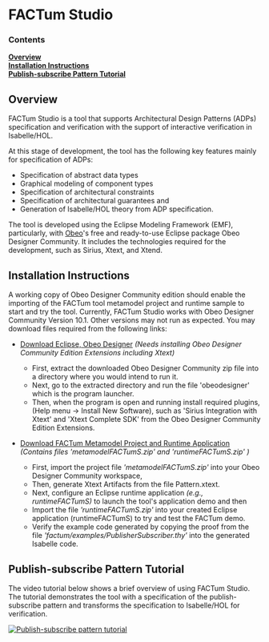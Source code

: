 # FACTum Studio
[//]: # (Architectural Design Constraints Specification and Verification)

### Contents
**[Overview](#overview)**<br>
**[Installation Instructions](#installation-instructions)**<br>
**[Publish-subscribe Pattern Tutorial](#publish-subscribe-pattern-tutorial)**<br>

## Overview 

FACTum Studio is a tool that supports Architectural Design Patterns (ADPs) specification and verification with the support of interactive verification in Isabelle/HOL.

At this stage of development, the tool has the following key features mainly for specification of ADPs:
* Specification of abstract data types
* Graphical modeling of component types
* Specification of architectural constraints 
* Specification of architectural guarantees and
* Generation of Isabelle/HOL theory from ADP specification.

The tool is developed using the Eclipse Modeling Framework (EMF), particularly, with [Obeo](https://www.obeo.fr/en/)'s free and ready-to-use Eclipse package Obeo Designer Community. It includes the technologies required for the development, such as Sirius, Xtext, and Xtend.

## Installation Instructions

A working copy of Obeo Designer Community edition should enable the importing of the FACTum tool metamodel project and runtime sample to start and try the tool. Currently, FACTum Studio works with Obeo Designer Community Version 10.1. Other versions may not run as expected. You may download files required from the following links:

* [Download Eclipse, Obeo Designer](https://www.obeodesigner.com/en/download) *(Needs installing Obeo Designer Community Edition Extensions including Xtext)*

  * First, extract the downloaded Obeo Designer Community zip file into a directory where you would intend to run it.
  * Next, go to the extracted directory and run the file 'obeodesigner' which is the program launcher. 
  * Then, when the program is open and running install required plugins, (Help menu -> Install New Software), such as 'Sirius Integration with Xtext' and 'Xtext Complete SDK' from the Obeo Designer Community Edition Extensions.

* [Download FACTum Metamodel Project and Runtime Application](https://goo.gl/fgZN2Y) *(Contains files 'metamodelFACTumS.zip' and 'runtimeFACTumS.zip' )*
  * First, import the project file *'metamodelFACTumS.zip'* into your Obeo Designer Community workspace, 
  * Then, generate Xtext Artifacts from the file Pattern.xtext. 
  * Next, configure an Eclipse runtime application *(e.g., runtimeFACTumS)* to launch the tool's application demo and then
  * Import the file *'runtimeFACTumS.zip'* into your created Eclipse application (runtimeFACTumS) to try and test the FACTum demo.
  * Verify the example code generated by copying the proof from the file *'factum/examples/PublisherSubscriber.thy'* into the generated Isabelle code.
  
## Publish-subscribe Pattern Tutorial

The video tutorial below shows a brief overview of using FACTum Studio. The tutorial demonstrates the tool with a specification of the publish-subscribe pattern and transforms the specification to Isabelle/HOL for verification.

[![Publish-subscribe pattern tutorial](https://img.youtube.com/vi/oN74qLb66xs/mqdefault.jpg)](http://www.youtube.com/watch?v=will_be_available_soon)

